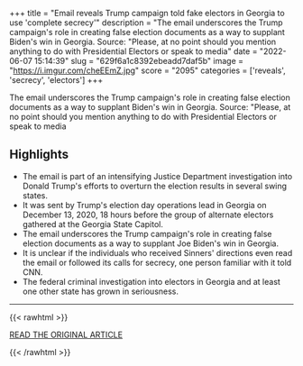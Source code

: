 +++
title = "Email reveals Trump campaign told fake electors in Georgia to use 'complete secrecy'"
description = "The email underscores the Trump campaign's role in creating false election documents as a way to supplant Biden's win in Georgia. Source: \"Please, at no point should you mention anything to do with Presidential Electors or speak to media"
date = "2022-06-07 15:14:39"
slug = "629f6a1c8392ebeadd7daf5b"
image = "https://i.imgur.com/cheEEmZ.jpg"
score = "2095"
categories = ['reveals', 'secrecy', 'electors']
+++

The email underscores the Trump campaign's role in creating false election documents as a way to supplant Biden's win in Georgia. Source: \"Please, at no point should you mention anything to do with Presidential Electors or speak to media

## Highlights

- The email is part of an intensifying Justice Department investigation into Donald Trump's efforts to overturn the election results in several swing states.
- It was sent by Trump's election day operations lead in Georgia on December 13, 2020, 18 hours before the group of alternate electors gathered at the Georgia State Capitol.
- The email underscores the Trump campaign's role in creating false election documents as a way to supplant Joe Biden's win in Georgia.
- It is unclear if the individuals who received Sinners' directions even read the email or followed its calls for secrecy, one person familiar with it told CNN.
- The federal criminal investigation into electors in Georgia and at least one other state has grown in seriousness.

---

{{< rawhtml >}}
  <p class="article-category">
    <a target="_blank" href="https://www.cnn.com/2022/06/06/politics/georgia-trump-investigation-fake-electors-email/index.html">READ THE ORIGINAL ARTICLE</a>
  </p>
{{< /rawhtml >}}

